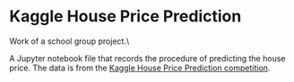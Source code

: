 Kaggle House Price Prediction
==============================
Work of a school group project.\

A Jupyter notebook file that records the procedure of predicting the house price. The data is from the [Kaggle House Price Prediction competition](https://www.kaggle.com/c/house-prices-advanced-regression-techniques).
